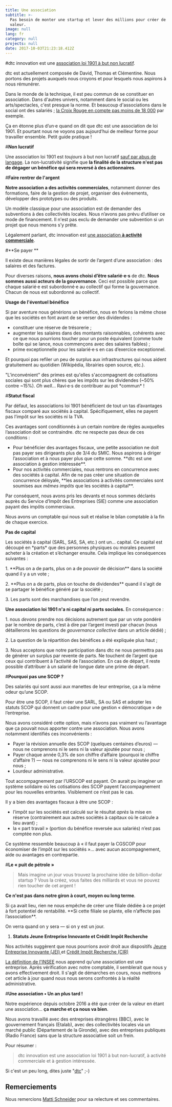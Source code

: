```yaml
---
title: Une association
subtitle: >-
  Pas besoin de monter une startup et lever des millions pour créer de la
  valeur.
image: null
lang: fr
category: null
projects: null
date: 2017-10-03T21:23:18.412Z
---
```

#dtc innovation est une [association loi 1901 à but non lucratif](https://www.journal-officiel.gouv.fr/association/index.php?ACTION=Rechercher&JTY_WALDEC=W332020707).

dtc est actuellement composée de David, Thomas et Clémentine. Nous portons des projets auxquels nous croyons et pour lesquels nous aspirons à nous rémunérer.

Dans le monde de la technique, il est peu commun de se constituer en association. Dans d'autres univers, notamment dans le social ou les arts/spectacles, c'est presque la norme. Et beaucoup d'associations dans le social ont des salariés ; [la Croix Rouge en compte pas moins de 18 000](http://www.croix-rouge.fr/La-Croix-Rouge/La-Croix-Rouge-francaise/En-bref) par exemple.

Ça en étonne plus d’un·e quand on dit que dtc est une association de loi 1901. Et pourtant nous ne voyons pas aujourd’hui de meilleur forme pour travailler ensemble. Petit guide pratique !

 #**Non lucratif**

Une association loi 1901 est *toujours* à but non lucratif [sauf par abus de langage](https://fr.wikipedia.org/wiki/Association_%C3%A0_but_lucratif#Quand_parle-t-on_d.27association_.C3.A0_but_lucratif.3F). La non-lucrativité signifie que **la finalité de la structure n'est pas de dégager un bénéfice qui sera reversé à des actionnaires**.

#**Faire rentrer de l'argent**

**Notre association a des activités commerciales**, notamment donner des formations, faire de la gestion de projet, organiser des évènements, développer des prototypes ou des produits.

Un modèle classique pour une association est de demander des subventions à des collectivités locales. Nous n’avons pas prévu d’utiliser ce mode de financement. Il n'est pas exclu de demander une subvention si un projet que nous menons s’y prête.

Légalement parlant, dtc innovation est [une association 
**à activité commerciale**](https://www.service-public.fr/associations/vosdroits/F31838).

#**Se payer **

Il existe deux manières légales de sortir de l’argent d’une association : des salaires et des factures.

Pour diverses raisons, **nous avons choisi d’être salarié·e·s** de dtc. **Nous sommes aussi acteurs de la gouvernance**. Ceci est possible parce que chaque salarié·e est subordonné·e au collectif qui forme la gouvernance. Chacun de nous est subordonné au collectif.

**Usage de l'éventuel bénéfice**

Si par aventure nous générions un bénéfice, nous en ferions la même chose que les sociétés en font avant de se verser des dividendes :

* constituer une réserve de trésorerie ;
* augmenter les salaires dans des montants raisonnables, cohérents avec ce que nous pourrions toucher pour un poste équivalent (comme toute boîte qui se lance, nous commençons avec des salaires faibles) ;
* prime exceptionnelle pour les salarié·e·s en cas d’exercice exceptionnel.

Et pourquoi pas refiler un peu de surplus aux infrastructures qui nous aident gratuitement au quotidien (Wikipédia, librairies open source, etc.).

"L'inconvénient" des primes est qu'elles s'accompagnent de cotisations sociales qui sont plus chères que les impôts sur les dividendes (\~50% contre \~15%). *Oh well*… Ravi·e·s de contribuer au pot \*commun\* !

#**Statut fiscal**

Par défaut, les associations loi 1901 bénéficient de tout un tas d’avantages fiscaux comparé aux sociétés à capital. Spécifiquement, elles ne payent pas l’impôt sur les sociétés ni la TVA.

Ces avantages sont conditionnés à un certain nombre de règles auxquelles l’association doit se contraindre. dtc ne respecte pas deux de ces conditions :

* Pour bénéficier des avantages fiscaux, une petite association ne doit pas payer ses dirigeants plus de 3/4 du SMIC. Nous aspirons à diriger l’association et à nous payer plus que cette somme. \*\*dtc est une association à gestion intéressée\*\*.
* Pour nos activités commerciales, nous rentrons en concurrence avec des sociétés à capital. Afin de ne pas créer une situation de concurrence déloyale, \*\*les associations à activités commerciales sont soumises aux *mêmes impôts* que les sociétés à capital\*\*.

Par conséquent, nous avons pris les devants et nous sommes déclarés auprès du Service d’Impôt des Entreprises (SIE) comme une association payant des impôts commerciaux.

Nous avons un comptable qui nous suit et réalise le bilan comptable à la fin de chaque exercice.

**Pas de capital**

Les sociétés à capital (SARL, SAS, SA, etc.) ont un… capital. Ce capital est découpé en \*parts\* que des personnes physiques ou morales peuvent acheter à la création et s’échanger ensuite. Cela implique les conséquences suivantes :

1\. \*\*Plus on a de parts, plus on a de pouvoir de décision\*\* dans la société quand il y a un vote ;

2\. \*\*Plus on a de parts, plus on touche de dividendes\*\* quand il s'agit de se partager le bénéfice généré par la société ;

3\. Les parts sont des marchandises que l’on peut revendre.

**Une association loi 1901 n'a ni capital ni parts sociales.** En conséquence :

1\. nous *devons* prendre nos décisions autrement que par un vote pondéré par le nombre de parts, c’est à dire par l’argent investi par chacun (nous détaillerons les questions de *gouvernance collective* dans un article dédié) ;

2\. La question de la répartition des bénéfices a été expliquée plus haut ;

3\. Nous acceptons que notre participation dans dtc ne nous permettra pas de générer un surplus par revente de parts. Ne touchent de l’argent que ceux qui contribuent à l’activité de l’association. En cas de départ, il reste possible d’attribuer à un salarié de longue date une prime de départ.

#**Pourquoi pas une SCOP ?**

Des salariés qui sont aussi aux manettes de leur entreprise, ça a la même odeur qu’une SCOP.

Pour être une SCOP, il faut créer une SARL, SA ou SAS et adopter les statuts SCOP qui donnent un cadre pour une gestion « démocratique » de l’entreprise.

Nous avons considéré cette option, mais n’avons pas vraiment vu l’avantage que ça pouvait nous apporter contre une association. Nous avons notamment identifiés ces inconvénients :

* Payer la révision annuelle des SCOP (quelques centaines d’euros) — nous ne comprenons ni le sens ni la valeur ajoutée pour nous ;
* Payer chaque année 0,3% de son chiffre d’affaire (pourquoi le chiffre d’affaire ?) — nous ne comprenons ni le sens ni la valeur ajoutée pour nous ;
* Lourdeur administrative.

Tout accompagnement par l’URSCOP est payant. On aurait pu imaginer un système solidaire où les cotisations des SCOP payent l’accompagnement pour les nouvelles entrantes. Visiblement ce n’est pas le cas.

Il y a bien des avantages fiscaux à être une SCOP :

* l’impôt sur les sociétés est calculé sur le résultat *après* la mise en réserve (contrairement aux autres sociétés à capitaux où le calcule a lieu avant) ;
* la « part travail » (portion du bénéfice reversée aux salariés) n’est pas comptée non plus.

Ce système ressemble beaucoup à « il faut payer la CGSCOP pour économiser de l’impôt sur les sociétés »… avec aucun accompagnement, aide ou avantages en contrepartie.

#**Le « puit de pétrole »**

> Mais imagine un jour vous trouvez la prochaine idée de billion-dollar startup ? Vous la créez, vous faites des milliards et vous ne pouvez rien toucher de cet argent !

**Ce n'est pas dans notre giron à court, moyen ou long terme**.

Si ça avait lieu, rien ne nous empêche de créer une filiale dédiée à ce projet à fort potentiel de rentabilité. \*\*Si cette filiale se plante, elle n’affecte pas l’association\*\*.

On verra quand on y sera — si on y est un jour.

1. **Statuts Jeune Entreprise Innovante et Crédit Impôt Recherche**

Nos activités suggèrent que nous pourrions avoir droit aux dispositifs [Jeune Entreprise Innovante (JEI) ](https://www.service-public.fr/professionnels-entreprises/vosdroits/F31188)et [Crédit Impôt Recherche (CIR)](https://www.service-public.fr/professionnels-entreprises/vosdroits/F23533)

[La définition de l'INSEE](https://www.insee.fr/fr/metadonnees/definition/c1496) nous apprend qu'une association est une entreprise. Après vérification avec notre comptable, il semblerait que nous y avons effectivement droit. Il s'agit de démarches en cours, nous mettrons cet article à jour quand nous nous serons confrontés à la réalité administrative.

#**Une association • Un an plus tard !**

Notre expérience depuis octobre 2016 a été que créer de la valeur en étant une association… **ça marche et ça nous va bien**.

Nous avons travaillé avec des entreprises étrangères (BBC), avec le gouvernement français (Etalab), avec des collectivités locales via un marché public (Département de la Gironde), avec des entreprises publiques (Radio France) sans que la structure associative soit un frein.

Pour résumer :

> dtc innovation est une association loi 1901 à but non-lucratif, à activité commerciale et à gestion intéressée.

Si c'est un peu long, dites juste "[dtc](https://dtc-innovation.github.io/random)" ;-)

## **Remerciements**

Nous remercions [Matti Schneider](https://mattischneider.fr/) pour sa relecture et ses commentaires.

